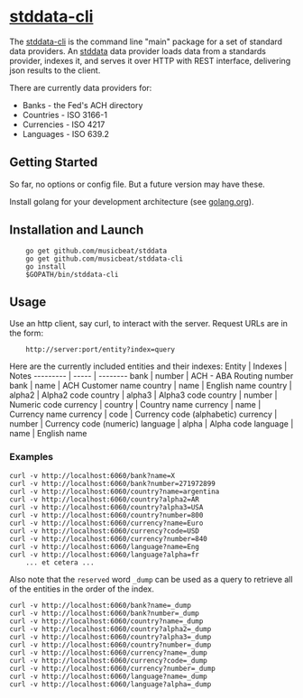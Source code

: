 # [stddata-cli](https://github.com/musicbeat/stddata-cli)

The [stddata-cli](https://github.com/musicbeat/stddata-cli) is the command line "main" package for a set of standard data providers. An [stddata](https://github.com/musicbeat/stddata) data provider loads data from a standards provider, indexes it, and serves it over HTTP with REST interface, delivering json results to the client.

There are currently data providers for:

 * Banks - the Fed's ACH directory
 * Countries - ISO 3166-1
 * Currencies - ISO 4217
 * Languages - ISO 639.2

## Getting Started

So far, no options or config file. But a future version may have
these.

Install golang for your development architecture (see [golang.org](http://golang.org)).

## Installation and Launch
```
	go get github.com/musicbeat/stddata
	go get github.com/musicbeat/stddata-cli
	go install
	$GOPATH/bin/stddata-cli
```
## Usage
Use an http client, say curl, to interact with the server. Request URLs are in the form:
```
    http://server:port/entity?index=query
```
Here are the currently included entities and their indexes:
Entity      | Indexes | Notes
--------- | ----- | --------
bank  | number | ACH - ABA Routing number
bank  | name   | ACH Customer name
country | name | English name
country | alpha2 | Alpha2 code
country | alpha3 | Alpha3 code
country | number | Numeric code
currency | country | Country name
currency | name | Currency name
currency | code | Currency code (alphabetic)
currency | number | Currency code (numeric)
language | alpha | Alpha code
language | name | English name

### Examples
```
curl -v http://localhost:6060/bank?name=X
curl -v http://localhost:6060/bank?number=271972899
curl -v http://localhost:6060/country?name=argentina
curl -v http://localhost:6060/country?alpha2=AR
curl -v http://localhost:6060/country?alpha3=USA
curl -v http://localhost:6060/country?number=800
curl -v http://localhost:6060/currency?name=Euro
curl -v http://localhost:6060/currency?code=USD
curl -v http://localhost:6060/currency?number=840
curl -v http://localhost:6060/language?name=Eng
curl -v http://localhost:6060/language?alpha=fr
	... et cetera ...
```

Also note that the `reserved` word `_dump` can be used as a query to retrieve all of the entities in the order of the index.

```
curl -v http://localhost:6060/bank?name=_dump
curl -v http://localhost:6060/bank?number=_dump
curl -v http://localhost:6060/country?name=_dump
curl -v http://localhost:6060/country?alpha2=_dump
curl -v http://localhost:6060/country?alpha3=_dump
curl -v http://localhost:6060/country?number=_dump
curl -v http://localhost:6060/currency?name=_dump
curl -v http://localhost:6060/currency?code=_dump
curl -v http://localhost:6060/currency?number=_dump
curl -v http://localhost:6060/language?name=_dump
curl -v http://localhost:6060/language?alpha=_dump
```
